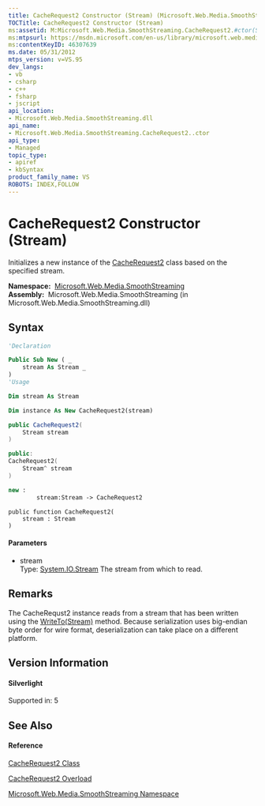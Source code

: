 ```yaml
---
title: CacheRequest2 Constructor (Stream) (Microsoft.Web.Media.SmoothStreaming)
TOCTitle: CacheRequest2 Constructor (Stream)
ms:assetid: M:Microsoft.Web.Media.SmoothStreaming.CacheRequest2.#ctor(System.IO.Stream)
ms:mtpsurl: https://msdn.microsoft.com/en-us/library/microsoft.web.media.smoothstreaming.cacherequest2.cacherequest2(v=VS.95)
ms:contentKeyID: 46307639
ms.date: 05/31/2012
mtps_version: v=VS.95
dev_langs:
- vb
- csharp
- c++
- fsharp
- jscript
api_location:
- Microsoft.Web.Media.SmoothStreaming.dll
api_name:
- Microsoft.Web.Media.SmoothStreaming.CacheRequest2..ctor
api_type:
- Managed
topic_type:
- apiref
- kbSyntax
product_family_name: VS
ROBOTS: INDEX,FOLLOW
---
```


# CacheRequest2 Constructor (Stream)

Initializes a new instance of the [CacheRequest2](cacherequest2-class-microsoft-web-media-smoothstreaming.md) class based on the specified stream.

**Namespace:**  [Microsoft.Web.Media.SmoothStreaming](microsoft-web-media-smoothstreaming-namespace_1.md)  
**Assembly:**  Microsoft.Web.Media.SmoothStreaming (in Microsoft.Web.Media.SmoothStreaming.dll)

## Syntax

``` vb
'Declaration

Public Sub New ( _
    stream As Stream _
)
'Usage

Dim stream As Stream

Dim instance As New CacheRequest2(stream)
```

``` csharp
public CacheRequest2(
    Stream stream
)
```

``` c++
public:
CacheRequest2(
    Stream^ stream
)
```

``` fsharp
new : 
        stream:Stream -> CacheRequest2
```

``` jscript
public function CacheRequest2(
    stream : Stream
)
```

#### Parameters

  - stream  
    Type: [System.IO.Stream](https://msdn.microsoft.com/en-us/library/8f86tw9e\(v=vs.95\))  
    The stream from which to read.

## Remarks

The CacheRequst2 instance reads from a stream that has been written using the [WriteTo(Stream)](cacherequest-writeto-method-microsoft-web-media-smoothstreaming_1.md) method. Because serialization uses big-endian byte order for wire format, deserialization can take place on a different platform.

## Version Information

#### Silverlight

Supported in: 5  

## See Also

#### Reference

[CacheRequest2 Class](cacherequest2-class-microsoft-web-media-smoothstreaming.md)

[CacheRequest2 Overload](cacherequest2-constructor-microsoft-web-media-smoothstreaming.md)

[Microsoft.Web.Media.SmoothStreaming Namespace](microsoft-web-media-smoothstreaming-namespace_1.md)

